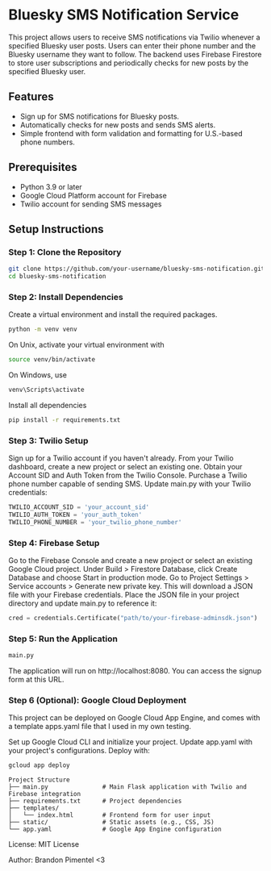 # Bluesky SMS Notification Service

This project allows users to receive SMS notifications via Twilio whenever a specified Bluesky user posts. Users can enter their phone number and the Bluesky username they want to follow. The backend uses Firebase Firestore to store user subscriptions and periodically checks for new posts by the specified Bluesky user.

## Features
- Sign up for SMS notifications for Bluesky posts.
- Automatically checks for new posts and sends SMS alerts.
- Simple frontend with form validation and formatting for U.S.-based phone numbers.

## Prerequisites
- Python 3.9 or later
- Google Cloud Platform account for Firebase
- Twilio account for sending SMS messages

## Setup Instructions

### Step 1: Clone the Repository
```bash
git clone https://github.com/your-username/bluesky-sms-notification.git
cd bluesky-sms-notification
```

### Step 2: Install Dependencies
Create a virtual environment and install the required packages.

```bash
python -m venv venv
```
On Unix, activate your virtual environment with
```bash
source venv/bin/activate
```
On Windows, use 
```powershell
venv\Scripts\activate
```

Install all dependencies
```bash
pip install -r requirements.txt
```

### Step 3: Twilio Setup
Sign up for a Twilio account if you haven't already.
From your Twilio dashboard, create a new project or select an existing one.
Obtain your Account SID and Auth Token from the Twilio Console.
Purchase a Twilio phone number capable of sending SMS.
Update main.py with your Twilio credentials:
```python
TWILIO_ACCOUNT_SID = 'your_account_sid'
TWILIO_AUTH_TOKEN = 'your_auth_token'
TWILIO_PHONE_NUMBER = 'your_twilio_phone_number'
```

### Step 4: Firebase Setup
Go to the Firebase Console and create a new project or select an existing Google Cloud project.
Under Build > Firestore Database, click Create Database and choose Start in production mode.
Go to Project Settings > Service accounts > Generate new private key. This will download a JSON file with your Firebase credentials.
Place the JSON file in your project directory and update main.py to reference it:
```python
cred = credentials.Certificate("path/to/your-firebase-adminsdk.json")
```

### Step 5: Run the Application
```python
main.py
```

The application will run on http://localhost:8080. You can access the signup form at this URL.

### Step 6 (Optional): Google Cloud Deployment
This project can be deployed on Google Cloud App Engine, and comes with a template apps.yaml file that I used in my own testing.

Set up Google Cloud CLI and initialize your project.
Update app.yaml with your project's configurations.
Deploy with:
```bash
gcloud app deploy
```
```plaintext
Project Structure
├── main.py               # Main Flask application with Twilio and Firebase integration
├── requirements.txt      # Project dependencies
├── templates/
│   └── index.html        # Frontend form for user input
├── static/               # Static assets (e.g., CSS, JS)
└── app.yaml              # Google App Engine configuration
```

License:
MIT License

Author:
Brandon Pimentel <3
